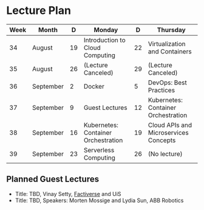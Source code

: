 # Lecture Plan

| Week | Month     | D   | Monday                              | D   | Thursday                              |
| ---- | --------- | --- | ----------------------------------- | --- | ------------------------------------- |
| 34   | August    | 19  | Introduction to Cloud Computing     | 22  | Virtualization and Containers         |
| 35   | August    | 26  | (Lecture Canceled)                  | 29  | (Lecture Canceled)                    |
| 36   | September | 2   | Docker                              | 5   | DevOps: Best Practices                |
| 37   | September | 9   | Guest Lectures                      | 12  | Kubernetes: Container Orchestration   |
| 38   | September | 16  | Kubernetes: Container Orchestration | 19  | Cloud APIs and Microservices Concepts |
| 39   | September | 23  | Serverless Computing                | 26  | (No lecture)                          |

## Planned Guest Lectures

- Title: TBD, Vinay Setty, [Factiverse][1] and UiS
- Title: TBD, Speakers: Morten Mossige and Lydia Sun, ABB Robotics

[1]: https://factiverse.ai
